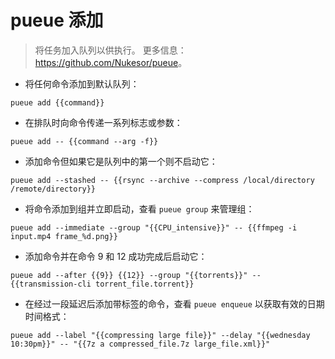# pueue 添加

> 将任务加入队列以供执行。
> 更多信息：<https://github.com/Nukesor/pueue>。

- 将任何命令添加到默认队列：

`pueue add {{command}}`

- 在排队时向命令传递一系列标志或参数：

`pueue add -- {{command --arg -f}}`

- 添加命令但如果它是队列中的第一个则不启动它：

`pueue add --stashed -- {{rsync --archive --compress /local/directory /remote/directory}}`

- 将命令添加到组并立即启动，查看 `pueue group` 来管理组：

`pueue add --immediate --group "{{CPU_intensive}}" -- {{ffmpeg -i input.mp4 frame_%d.png}}`

- 添加命令并在命令 9 和 12 成功完成后启动它：

`pueue add --after {{9}} {{12}} --group "{{torrents}}" -- {{transmission-cli torrent_file.torrent}}`

- 在经过一段延迟后添加带标签的命令，查看 `pueue enqueue` 以获取有效的日期时间格式：

`pueue add --label "{{compressing large file}}" --delay "{{wednesday 10:30pm}}" -- "{{7z a compressed_file.7z large_file.xml}}"`